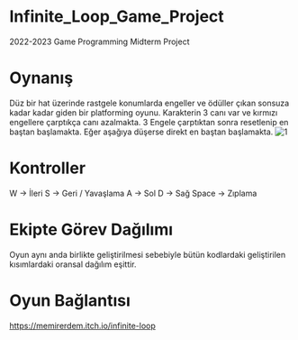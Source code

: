 # Infinite_Loop_Game_Project
2022-2023 Game Programming Midterm Project

# Oynanış
Düz bir hat üzerinde rastgele konumlarda engeller ve ödüller çıkan sonsuza kadar kadar giden bir platforming oyunu. Karakterin 3 canı var ve kırmızı engellere çarptıkça canı azalmakta. 3 Engele çarptıktan sonra resetlenip en baştan başlamakta. Eğer aşağıya düşerse direkt en baştan başlamakta.
![1](https://user-images.githubusercontent.com/76780294/204632836-b74e214d-6068-4aa5-af75-18da5fe39d86.JPG)

# Kontroller
W -> İleri
S -> Geri / Yavaşlama
A -> Sol
D -> Sağ
Space -> Zıplama

# Ekipte Görev Dağılımı
Oyun aynı anda birlikte geliştirilmesi sebebiyle bütün kodlardaki geliştirilen kısımlardaki oransal dağılım eşittir.

# Oyun Bağlantısı
https://memirerdem.itch.io/infinite-loop
